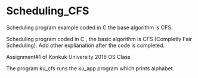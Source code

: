 # Scheduling_CFS
Scheduling program example coded in C the base algorithm is CFS.

Scheduling program coded in C , the basic algorithm is CFS (Completly Fair Scheduling).
Add other explianation after the code is completed.

Assignment#1 of Konkuk University 2018 OS Class

The program ku_cfs runs the ku_app program which prints alphabet. 
